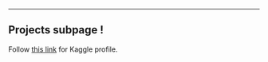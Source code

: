 ---

## Projects subpage !

Follow [this link](https://www.kaggle.com/albansteff) for Kaggle profile.
